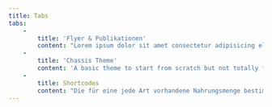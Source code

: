 ```yaml
---
title: Tabs
tabs:
    -
        title: 'Flyer & Publikationen'
        content: "Lorem ipsum dolor sit amet consectetur adipisicing elit. Dolores impedit blanditiis unde excepturi, aperiam doloribus vel temporibus ad, amet ipsam eveniet, saepe id sapiente ut iste? Laboriosam et iste quibusdam!\n\n* [Technische Daten Fernwärme](foobar.pdf)\n* [Technische Daten Wasseranschluss ](foobar.pdf)"
    -
        title: 'Chassis Theme'
        content: 'A basic theme to start from scratch but not totally from scratch. as für Hindernisse es sind, welche das natürliche Streben jeder Art nach Vermehrung ihrer Individuenzahl beschränken, ist sehr dunkel. Betrachtet man die am kräftigsten gedeihenden Arten, so wird man finden, daß, je größer ihre Zahl wird, desto mehr ihr Streben nach weiterer Vermehrung zunimmt. Wir wissen nicht einmal in einem einzelnen Falle genau, welches die Hindernisse der Vermehrung sind.'
    -
        title: Shortcodes
        content: "Die für eine jede Art vorhandene Nahrungsmenge bestimmt natürlich die äußerste Grenze, bis zu welcher sie sich vermehren kann; aber sehr häufig hängt die Bestimmung der Durchschnittszahlen einer Thierart nicht davon ab, daß sie Nahrung findet, sondern daß sie selbst wieder einer andern zur Beute wird.\n\nEs scheint daher wenig Zweifel unterworfen zu sein, daß der Bestand an Feld- und Haselhühnern, Hasen u. s. w. auf großen Gütern hauptsächlich von der Zerstörung der kleinen Raubthiere abhängig ist. Wenn in England in den nächsten zwanzig Jahren kein Stück Wildpret geschossen, aber auch keine solchen Raubthiere zerstört würden, so würde, nach aller Wahrscheinlichkeit der Wildstand nachher geringer sein als jetzt, obwohl jetzt hundert Tausende von Stücken Wildes jährlich erlegt werden."
---
```


